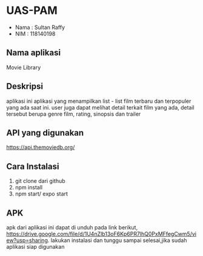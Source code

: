# UAS-PAM

* Nama  : Sultan Raffy
* NIM   : 118140198

## Nama aplikasi
Movie Library

## Deskripsi
aplikasi ini aplikasi yang menampilkan list - list film terbaru dan terpopuler yang ada saat ini. user juga dapat melihat detail terkait film yang ada, detail tersebut berupa genre film, rating, sinopsis dan trailer

## API yang digunakan
https://api.themoviedb.org/

## Cara Instalasi
1. git clone dari github
2. npm install
3. npm start/ expo start

## APK
apk dari aplikasi ini dapat di unduh pada link berikut, https://drive.google.com/file/d/1U4nZlb13oF6Kp6PR7lhQ0PxMFfegCwm5/view?usp=sharing. lakukan instalasi dan tunggu sampai selesai,jika sudah aplikasi siap digunakan
